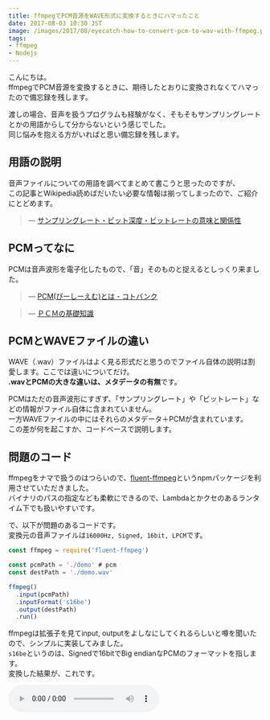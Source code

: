 ```yaml
---
title: ffmpegでPCM音源をWAVE形式に変換するときにハマったこと
date: 2017-08-03 10:30 JST
image: /images/2017/08/eyecatch-how-to-convert-pcm-to-wav-with-ffmpeg.png
tags:
- ffmpeg
- Nodejs
---
```


こんにちは。  
ffmpegでPCM音源を変換するときに、期待したとおりに変換されなくてハマったので備忘録を残します。

渡しの場合、音声を扱うプログラムも経験がなく、そもそもサンプリングレートとかの用語からして分からないという感じでした。  
同じ悩みを抱える方がいればと思い備忘録を残します。

<!--more-->

用語の説明
----------------------------------------
音声ファイルについての用語を調べてまとめて書こうと思ったのですが、  
この記事とWikipedia読めばだいたい必要な情報は揃ってしまったので、ご紹介にとどめます。

> &mdash; [サンプリングレート・ビット深度・ビットレートの意味と関係性](http://aviutl.info/sannpurinngure-to-bittosinngo/)

PCMってなに
----------------------------------------
PCMは音声波形を電子化したもので、「音」そのものと捉えるとしっくり来ました。

> &mdash; [PCM(ぴーしーえむ)とは - コトバンク](https://kotobank.jp/word/PCM-7659)

> &mdash; [ＰＣＭの基礎知識](http://www.hikari-ongaku.com/study/pcm.html)

PCMとWAVEファイルの違い
----------------------------------------
WAVE（.wav）ファイルはよく見る形式だと思うのでファイル自体の説明は割愛します。ここでは違いについてだけ。  
**.wavとPCMの大きな違いは、メタデータの有無**です。  

PCMはただの音声波形にすぎず、「サンプリングレート」や「ビットレート」などの情報がファイル自体に含まれていません。  
一方WAVEファイルの中にはそれらのメタデータ＋PCMが含まれています。  
この差が何を起こすか、コードベースで説明します。

問題のコード
----------------------------------------
ffmpegをナマで扱うのはつらいので、[fluent-ffmpeg](https://github.com/fluent-ffmpeg/node-fluent-ffmpeg)というnpmパッケージを利用させていただきました。  
バイナリのパスの指定なども柔軟にできるので、Lambdaとかクセのあるランタイム下でも扱いやすいです。

で、以下が問題のあるコードです。  
変換元の音声ファイルは`16000Hz, Signed, 16bit, LPCM`です。

```js
const ffmpeg = require('fluent-ffmpeg')

const pcmPath = './demo' # pcm
const destPath = './demo.wav'

ffmpeg()
  .input(pcmPath)
  .inputFormat('s16be')
  .output(destPath)
  .run()
```

ffmpegは拡張子を見てinput, outputをよしなにしてくれるらしいと噂を聞いたので、シンプルに実装してみました。  
`s16be`というのは、Signedで16bitでBig endianなPCMのフォーマットを指します。  
変換した結果が、これです。

<audio src="/sounds/how-to-convert-pcm-to-wav-with-ffmpeg-failed-too-fast.wav" preload="auto" controls>

…**なんかキュルキュル言ってる。**  
本来であれば、以下ような音声が再生されるのが期待する変換処理です。

<audio src="/sounds/how-to-convert-pcm-to-wav-with-ffmpeg-correct.wav" preload="auto" controls>

PCMにはメタデータがない
----------------------------------------
ここでWAVEファイルのバイナリ構成を整理してみます。

|開始byte|終了byte|byte|データ内容|
|---|---|---|---|
|1|4|4|'RIFF'の４文字|
|5|8|4|総ファイルサイズ-8(byte)|
|9|12|4|'WAVE'の４文字|
|13|16|4|'fmt 'の４文字　フォーマットチャンク|
|17|20|4|フォーマットサイズ　デフォルト値16|
|21|22|2|フォーマットコード　非圧縮のPCMフォーマットは1|
|23|24|2|チャンネル数　モノラルは1、ステレオは2|
|25|28|4|サンプリングレート　44.1kHzの場合なら44100|
|29|32|4|バイト／秒　１秒間の録音に必要なバイト数|
|33|34|2|ブロック境界　ステレオ16bitなら、16bit*2 = 32bit = 4byte|
|35|36|2|ビット／サンプル　１サンプルに必要なビット数|
|37|40|4|'data'の４文字　フォーマットチャンク|
|41|44|4|総ファイルサイズ-126|

> &mdash; [WAVEファイルの構造](http://www.graffiti.jp/pc/p030506a.htm)

見ての通り、ファイルの中に「チャンネル数」「サンプリングレート」などの情報が保持されています。  
なのでffmpegなどにWAVEファイルのパスを与えれば、ファイルの中身から音声の情報を読み取り変換処理が実行できます。

一方、**PCMにはこれらの情報が含まれていないので、ファイルパスと音声ファイルのフォーマット（`s16be`）だけを与えても情報が足りません**  
なのでPCMだけをffmpegに与えても、音声プレイヤーやコンバータなどは与えられた音声波形をどう扱えば良いかが分からず、期待した通りに再生/変換されないなどの現象が起こります。  

解決策：inputOptions
----------------------------------------
上記の問題に気づけずに、ひたすらオプションを組み替えて試していたら、偶然うまくいった例がありました。

```js
const ffmpeg = require('fluent-ffmpeg')

const pcmPath = './demo.pcm'
const destPath = './demo.wav'

ffmpeg()
  .input(pcmPath)
  .inputOptions(['-ac 1', '-ar 16000'])
  .inputFormat('s16be')
  .output(destPath)
  .run()
```

`inputOptions`が増えました。それ以外は同じです。  
変換するための情報としてサンプリングレート（`-ar`）が欠けていたようです。  

ということで、PCM音源をffmpegで変換する際には、符号化方式やサンプリングレートなどの**PCMファイルには含まれない情報を明示的に指定する**必要があります。

さいごに
----------------------------------------
変換処理のデモに使わさせていただいた音声は、docomoの音声合成APIを利用しています。  
後日公開ですが、こちらの記事も見ていただけると幸いです。

（2017/08/08ごろ公開予定）docomoの音声合成APIを利用して無料でVOICELOIDっぽい声を生成してみる
